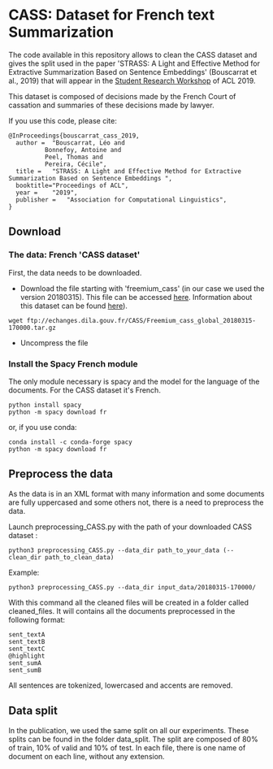 # CASS: Dataset for French text Summarization

The code available in this repository allows to clean the CASS dataset and gives the split used in
the paper 'STRASS: A Light and Effective Method for Extractive Summarization Based on Sentence Embeddings' (Bouscarrat et al., 2019)
that will appear in the [Student Research Workshop](https://sites.google.com/view/acl19studentresearchworkshop/accepted-papers) of ACL 2019.

This dataset is composed of decisions made by the French Court of cassation and summaries of these decisions made by lawyer.

If you use this code, please cite:

```
@InProceedings{bouscarrat_cass_2019,
  author = 	"Bouscarrat, Léo and
          Bonnefoy, Antoine and
          Peel, Thomas and
          Pereira, Cécile",
  title = 	"STRASS: A Light and Effective Method for Extractive Summarization Based on Sentence Embeddings ",
  booktitle="Proceedings of ACL",
  year = 	"2019",
  publisher = 	"Association for Computational Linguistics",
}
```

## Download

### The data: French 'CASS dataset'
First, the data needs to be downloaded.
* Download the file starting with 'freemium_cass' (in our case we used the version 20180315).
This file can be accessed [here](ftp://echanges.dila.gouv.fr/CASS/).
Information about this dataset can be found [here](https://www.data.gouv.fr/fr/datasets/cass)).

```shell
wget ftp://echanges.dila.gouv.fr/CASS/Freemium_cass_global_20180315-170000.tar.gz
```

* Uncompress the file

### Install the Spacy French module

The only module necessary is spacy and the model for the language of the documents. For the CASS dataset it's French.

```shell
python install spacy
python -m spacy download fr
```

or, if you use conda:

```shell
conda install -c conda-forge spacy 
python -m spacy download fr
```


## Preprocess the data

As the data is in an XML format with many information and some documents are fully uppercased
and some others not, there is a need to preprocess the data.

Launch preprocessing_CASS.py with the path of your downloaded CASS dataset :

```shell
python3 preprocessing_CASS.py --data_dir path_to_your_data (--clean_dir path_to_clean_data)
```

Example:

```shell
python3 preprocessing_CASS.py --data_dir input_data/20180315-170000/
```

With this command all the cleaned files will be created in a folder called cleaned_files. It will contains
all the documents preprocessed in the following format:

```
sent_textA
sent_textB
sent_textC
@highlight
sent_sumA
sent_sumB
```

All sentences are tokenized, lowercased and accents are removed.

## Data split

In the publication, we used the same split on all our experiments. These splits can be found in the folder
data_split. The split are composed of 80% of train, 10% of valid and 10% of test. In each file, there is one
name of document on each line, without any extension.